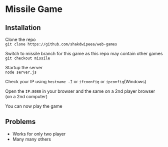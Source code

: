 # Missile Game

## Installation

Clone the repo  
`git clone https://github.com/shakdwipeea/web-games`

Switch to missile branch for this game as this repo may contain other games  
`git checkout missile`

Startup the server  
`node server.js`

Check your IP using `hostname -I` or `ifcoonfig` or `ipconfig`(Windows)  

Open the `IP:8080` in your browser and the same on a 2nd player browser (on a 2nd computer)  

You can now play the game

## Problems
* Works for only two player  
* Many many others
